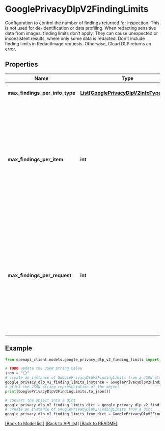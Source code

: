 # GooglePrivacyDlpV2FindingLimits

Configuration to control the number of findings returned for inspection. This is not used for de-identification or data profiling. When redacting sensitive data from images, finding limits don't apply. They can cause unexpected or inconsistent results, where only some data is redacted. Don't include finding limits in RedactImage requests. Otherwise, Cloud DLP returns an error.

## Properties

Name | Type | Description | Notes
------------ | ------------- | ------------- | -------------
**max_findings_per_info_type** | [**List[GooglePrivacyDlpV2InfoTypeLimit]**](GooglePrivacyDlpV2InfoTypeLimit.md) | Configuration of findings limit given for specified infoTypes. | [optional] 
**max_findings_per_item** | **int** | Max number of findings that are returned for each item scanned. When set within an InspectContentRequest, this field is ignored. This value isn&#39;t a hard limit. If the number of findings for an item reaches this limit, the inspection of that item ends gradually, not abruptly. Therefore, the actual number of findings that Cloud DLP returns for the item can be multiple times higher than this value. | [optional] 
**max_findings_per_request** | **int** | Max number of findings that are returned per request or job. If you set this field in an InspectContentRequest, the resulting maximum value is the value that you set or 3,000, whichever is lower. This value isn&#39;t a hard limit. If an inspection reaches this limit, the inspection ends gradually, not abruptly. Therefore, the actual number of findings that Cloud DLP returns can be multiple times higher than this value. | [optional] 

## Example

```python
from openapi_client.models.google_privacy_dlp_v2_finding_limits import GooglePrivacyDlpV2FindingLimits

# TODO update the JSON string below
json = "{}"
# create an instance of GooglePrivacyDlpV2FindingLimits from a JSON string
google_privacy_dlp_v2_finding_limits_instance = GooglePrivacyDlpV2FindingLimits.from_json(json)
# print the JSON string representation of the object
print(GooglePrivacyDlpV2FindingLimits.to_json())

# convert the object into a dict
google_privacy_dlp_v2_finding_limits_dict = google_privacy_dlp_v2_finding_limits_instance.to_dict()
# create an instance of GooglePrivacyDlpV2FindingLimits from a dict
google_privacy_dlp_v2_finding_limits_from_dict = GooglePrivacyDlpV2FindingLimits.from_dict(google_privacy_dlp_v2_finding_limits_dict)
```
[[Back to Model list]](../README.md#documentation-for-models) [[Back to API list]](../README.md#documentation-for-api-endpoints) [[Back to README]](../README.md)


